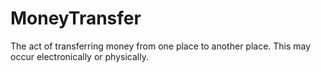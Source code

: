 # MoneyTransfer

The act of transferring money from one place to another place. This may occur electronically or physically.
